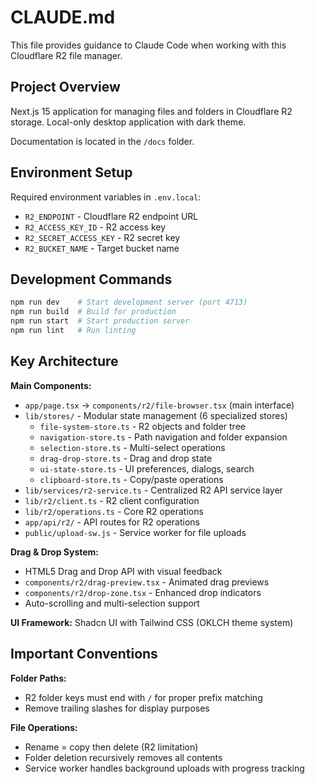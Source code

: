 # CLAUDE.md

This file provides guidance to Claude Code when working with this Cloudflare R2 file manager.

## Project Overview

Next.js 15 application for managing files and folders in Cloudflare R2 storage. Local-only desktop application with dark theme.

Documentation is located in the `/docs` folder.

## Environment Setup

Required environment variables in `.env.local`:
- `R2_ENDPOINT` - Cloudflare R2 endpoint URL
- `R2_ACCESS_KEY_ID` - R2 access key
- `R2_SECRET_ACCESS_KEY` - R2 secret key  
- `R2_BUCKET_NAME` - Target bucket name

## Development Commands

```bash
npm run dev    # Start development server (port 4713)
npm run build  # Build for production
npm run start  # Start production server
npm run lint   # Run linting
```

## Key Architecture

**Main Components:**
- `app/page.tsx` → `components/r2/file-browser.tsx` (main interface)
- `lib/stores/` - Modular state management (6 specialized stores)
  - `file-system-store.ts` - R2 objects and folder tree
  - `navigation-store.ts` - Path navigation and folder expansion
  - `selection-store.ts` - Multi-select operations
  - `drag-drop-store.ts` - Drag and drop state
  - `ui-state-store.ts` - UI preferences, dialogs, search
  - `clipboard-store.ts` - Copy/paste operations
- `lib/services/r2-service.ts` - Centralized R2 API service layer
- `lib/r2/client.ts` - R2 client configuration
- `lib/r2/operations.ts` - Core R2 operations
- `app/api/r2/` - API routes for R2 operations
- `public/upload-sw.js` - Service worker for file uploads

**Drag & Drop System:**
- HTML5 Drag and Drop API with visual feedback
- `components/r2/drag-preview.tsx` - Animated drag previews
- `components/r2/drop-zone.tsx` - Enhanced drop indicators
- Auto-scrolling and multi-selection support

**UI Framework:** Shadcn UI with Tailwind CSS (OKLCH theme system)

## Important Conventions

**Folder Paths:**
- R2 folder keys must end with `/` for proper prefix matching
- Remove trailing slashes for display purposes

**File Operations:**
- Rename = copy then delete (R2 limitation)
- Folder deletion recursively removes all contents
- Service worker handles background uploads with progress tracking